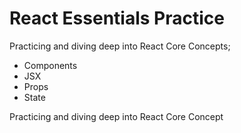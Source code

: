 # React Essentials Practice

Practicing and diving deep into React Core Concepts; 
- Components
- JSX
- Props
- State

Practicing and diving deep into React Core Concept